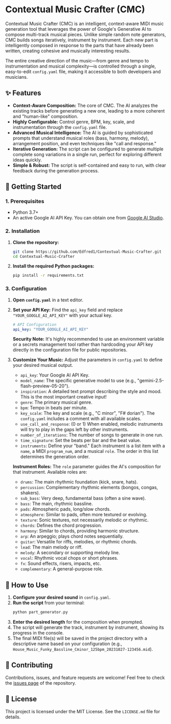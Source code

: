 # Contextual Music Crafter (CMC)

Contextual Music Crafter (CMC) is an intelligent, context-aware MIDI music generation tool that leverages the power of Google's Generative AI to compose multi-track musical pieces. Unlike simple random note generators, CMC builds songs iteratively, instrument by instrument. Each new part is intelligently composed in response to the parts that have already been written, creating cohesive and musically interesting results.

The entire creative direction of the music—from genre and tempo to instrumentation and musical complexity—is controlled through a single, easy-to-edit `config.yaml` file, making it accessible to both developers and musicians.

## ✨ Features

-   **Context-Aware Composition:** The core of CMC. The AI analyzes the existing tracks before generating a new one, leading to a more coherent and "human-like" composition.
-   **Highly Configurable:** Control genre, BPM, key, scale, and instrumentation through the `config.yaml` file.
-   **Advanced Musical Intelligence:** The AI is guided by sophisticated prompts that understand musical roles (bass, harmony, melody), arrangement position, and even techniques like "call and response."
-   **Iterative Generation:** The script can be configured to generate multiple complete song variations in a single run, perfect for exploring different ideas quickly.
-   **Simple & Robust:** The script is self-contained and easy to run, with clear feedback during the generation process.

## 🚀 Getting Started

### 1. Prerequisites

-   Python 3.7+
-   An active Google AI API Key. You can obtain one from [Google AI Studio](https://aistudio.google.com/app/apikey).

### 2. Installation

1.  **Clone the repository:**
    ```bash
    git clone https://github.com/Edfred1/Contextual-Music-Crafter.git
    cd Contextual-Music-Crafter
    ```

2.  **Install the required Python packages:**
    ```bash
    pip install -r requirements.txt
    ```

### 3. Configuration

1.  **Open `config.yaml`** in a text editor.

2.  **Set your API Key:**
    Find the `api_key` field and replace `"YOUR_GOOGLE_AI_API_KEY"` with your actual key.
    ```yaml
    # API Configuration
    api_key: "YOUR_GOOGLE_AI_API_KEY"
    ```
    **Security Note:** It's highly recommended to use an environment variable or a secrets management tool rather than hardcoding your API key directly in the configuration file for public repositories.

3.  **Customize Your Music:**
    Adjust the parameters in `config.yaml` to define your desired musical output.

    -   `api_key`: Your Google AI API Key.
    -   `model_name`: The specific generative model to use (e.g., "gemini-2.5-flash-preview-05-20").
    -   `inspiration`: A detailed text prompt describing the style and mood. This is the most important creative input!
    -   `genre`: The primary musical genre.
    -   `bpm`: Tempo in beats per minute.
    -   `key_scale`: The key and scale (e.g., "C minor", "F# dorian"). The `config.yaml` includes a comment with all available scales.
    -   `use_call_and_response`: (0 or 1) When enabled, melodic instruments will try to play in the gaps left by other instruments.
    -   `number_of_iterations`: The number of songs to generate in one run.
    -   `time_signature`: Set the beats per bar and the beat value.
    -   `instruments`: Define your "band." Each instrument is a list item with a `name`, a MIDI `program_num`, and a musical `role`. The order in this list determines the generation order.

    **Instrument Roles:**
    The `role` parameter guides the AI's composition for that instrument. Available roles are:
    -   `drums`: The main rhythmic foundation (kick, snare, hats).
    -   `percussion`: Complementary rhythmic elements (bongos, congas, shakers).
    -   `sub_bass`: Very deep, fundamental bass (often a sine wave).
    -   `bass`: The main, rhythmic bassline.
    -   `pads`: Atmospheric pads, long/slow chords.
    -   `atmosphere`: Similar to pads, often more textured or evolving.
    -   `texture`: Sonic textures, not necessarily melodic or rhythmic.
    -   `chords`: Defines the chord progression.
    -   `harmony`: Similar to chords, providing harmonic structure.
    -   `arp`: An arpeggio; plays chord notes sequentially.
    -   `guitar`: Versatile for riffs, melodies, or rhythmic chords.
    -   `lead`: The main melody or riff.
    -   `melody`: A secondary or supporting melody line.
    -   `vocal`: Rhythmic vocal chops or short phrases.
    -   `fx`: Sound effects, risers, impacts, etc.
    -   `complementary`: A general-purpose role.

## 🎹 How to Use

1.  **Configure your desired sound** in `config.yaml`.
2.  **Run the script** from your terminal:
    ```bash
    python part_generator.py
    ```
3.  **Enter the desired length** for the composition when prompted.
4.  The script will generate the track, instrument by instrument, showing its progress in the console.
5.  The final MIDI file(s) will be saved in the project directory with a descriptive name based on your configuration (e.g., `House_Music_Funky_Bassline_Cminor_125bpm_20231027-123456.mid`).

## 🤝 Contributing

Contributions, issues, and feature requests are welcome! Feel free to check the [issues page](https://github.com/Edfred1/Contextual-Music-Crafter/issues) of the repository.

## 📄 License

This project is licensed under the MIT License. See the `LICENSE.md` file for details. 